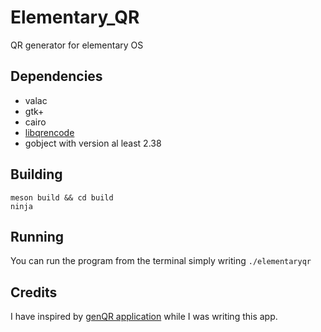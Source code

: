 # Elementary_QR
QR generator for elementary OS 

## Dependencies
- valac
- gtk+
- cairo
- [libqrencode](https://github.com/fukuchi/libqrencode)
- gobject with version al least 2.38

## Building
```
meson build && cd build 
ninja
```

## Running
You can run the program from the terminal simply writing
``./elementaryqr``

## Credits
I have inspired by [genQR application](https://github.com/haecker-felix/genQR) while I was writing this app.
